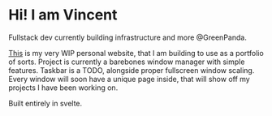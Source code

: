 # Hi! I am Vincent

Fullstack dev currently building infrastructure and more @GreenPanda.

[This](vincentsmid.xyz) is my very WIP personal website, that I am building to use as a portfolio of sorts. Project is currently a barebones window manager with simple features. Taskbar is a TODO, alongside proper fullscreen window scaling. Every window will soon have a unique page inside, that will show off my projects I have been working on.

Built entirely in svelte.